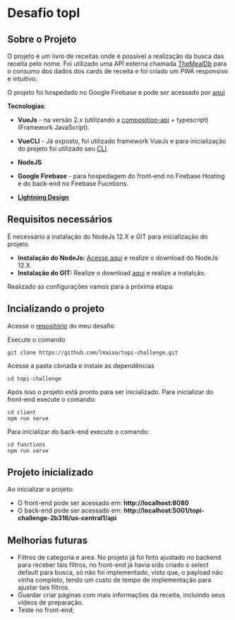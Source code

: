 
# Desafio topI

## Sobre o Projeto

O projeto é um livro de receitas onde é possível a realização da busca das receita pelo nome. Foi utilizado uma API externa chamada [TheMealDb](https://www.themealdb.com/) para o consumo dos dados dos cards de receita e foi criado um PWA responsivo e intuitivo.

O projeto foi hospedado no Google Firebase e pode ser acessado por [aqui](https://topi-challenge-2b316.web.app/)

**Tecnologias**: 
- **VueJs** - na versão 2.x (utilizando a [composition-api](https://composition-api.vuejs.org/) + typescript) (Framework JavaScript).

- **VueCLI** - Já exposto, foi utilizado framework VueJs e para inicialização do projeto foi utilizado seu [CLI](https://cli.vuejs.org/).
- **NodeJS**
- **Google Firebase** - para hospedagem do front-end no Firebase Hosting e do back-end no Firebase Fucntions.
- **[Lightning Design](http://lightningdesignsystem.com/)** 

## Requisitos necessários

É necessário a instalação do NodeJs 12.X e GIT para inicialização do projeto.

- **Instalação do NodeJs:** [Acesse aqui](https://nodejs.org/en/download/) e realize o download do NodeJs 12.X
- **Instalação do GIT:** Realize o download [aqui](https://git-scm.com/downloads) e realize a instalção.

Realizado as configurações vamos para a próxima etapa.

## Incializando o projeto

Acesse o [repositório](https://github.com/lmaiaa/topi-challenge) do meu desafio

Execute o comando

```
git clone https://github.com/lmaiaa/topi-challenge.git
```

Acesse a pasta clonada e instale as dependências

```
cd topi-challenge

```

Após isso o projeto está pronto para ser inicializado.
Para inicializar do front-end execute o comando:

```
cd client
npm run serve
```
Para inicializar do back-end execute o comando:

```
cd functions
npm run serve
```
## Projeto inicializado

Ao inicializar o projeto:

- O front-end pode ser acessado em: **http://localhost:8080**
- O back-end pode ser acessado em: **http://localhost:5001/topi-challenge-2b316/us-central1/api**

## Melhorias futuras

- Filtros de categoria e area. No projeto já foi feito ajustado no backend para receber tais filtros, no front-end já havia sido criado o select default para busca, só não foi implementado, visto que, o payload não vinha completo, tendo um custo de tempo de implementação para ajustar tais filtros.
- Guardar criar páginas com mais informações da receita, incluindo seus vídeos de preparação.
- Teste no front-end;

